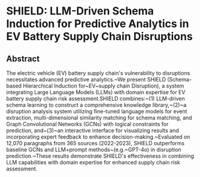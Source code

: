 # SHIELD: LLM-Driven Schema Induction for Predictive Analytics in EV Battery Supply Chain Disruptions

## Abstract

The electric vehicle (EV) battery supply chain's vulnerability to disruptions necessitates advanced predictive analytics.~We present SHIELD (Schema-based Hierarchical Induction for~EV~supply chain Disruption), a system integrating Large Language Models (LLMs) with domain expertise for EV battery supply chain risk assessment.SHIELD combines:~(1) LLM-driven schema learning to construct a comprehensive knowledge library,~(2)~a disruption analysis system utilizing fine-tuned language models for event extraction, multi-dimensional similarity matching for schema matching, and Graph Convolutional Networks (GCNs) with logical constraints for prediction, and~(3)~an interactive interface for visualizing results and incorporating expert feedback to enhance decision-making.~Evaluated on 12,070 paragraphs from 365 sources (2022-2023), SHIELD outperforms baseline GCNs and LLM+prompt methods~(e.g.~GPT-4o) in disruption prediction.~These results demonstrate SHIELD's effectiveness in combining LLM capabilities with domain expertise for enhanced supply chain risk assessment.
